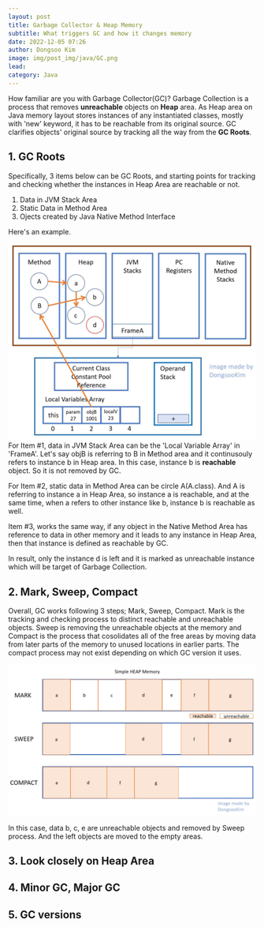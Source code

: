 ```yaml
---
layout: post
title: Garbage Collector & Heap Memory
subtitle: What triggers GC and how it changes memory
date: 2022-12-05 07:26
author: Dongsoo Kim
image: img/post_img/java/GC.png
lead:
category: Java
---
```


How familiar are you with Garbage Collector(GC)?
Garbage Collection is a process that removes **unreachable** objects on **Heap** area.
As Heap area on Java memory layout stores instances of any instantiated classes, mostly with 'new' keyword, it has to be reachable from its original source.
GC clarifies objects' original source by tracking all the way from the **GC Roots**.

## **1. GC Roots**

Specifically, 3 items below can be GC Roots, and starting points for tracking and checking whether the instances in Heap Area are reachable or not.

1. Data in JVM Stack Area
2. Static Data in Method Area
3. Ojects created by Java Native Method Interface

Here's an example.

<img src='img/post_img/java/gcTracking.jpg' alt='frame' width='600px'><br>
For Item #1, data in JVM Stack Area can be the 'Local Variable Array' in 'FrameA'. Let's say objB is referring to B in Method area and it continusouly refers to instance b in Heap area. In this case, instance b is **reachable** object. So it is not removed by GC.

For Item #2, static data in Method Area can be circle A(A.class). And A is referring to instance a in Heap Area, so instance a is reachable, and at the same time, when a refers to other instance like b, instance b is reachable as well.

Item #3, works the same way, if any object in the Native Method Area has reference to data in other memory and it leads to any instance in Heap Area, then that instance is defined as reachable by GC.

In result, only the instance d is left and it is marked as unreachable instance which will be target of Garbage Collection.

## **2. Mark, Sweep, Compact**

Overall, GC works following 3 steps; Mark, Sweep, Compact.
Mark is the tracking and checking process to distinct reachable and unreachable objects. Sweep is removing the unreachable objects at the memory and Compact is the process that cosolidates all of the free areas by moving data from later parts of the memory to unused locations in earlier parts. The compact process may not exist depending on which GC version it uses.

<img src='img/post_img/java/markSweepCompact.jpg' alt='frame' width='600px'><br>

In this case, data b, c, e are unreachable objects and removed by Sweep process. And the left objects are moved to the empty areas.

## **3. Look closely on Heap Area**

## **4. Minor GC, Major GC**

## **5. GC versions**
